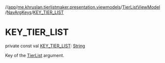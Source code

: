 //[app](../../../../index.md)/[me.khruslan.tierlistmaker.presentation.viewmodels](../../index.md)/[TierListViewModel](../index.md)/[NavArgKeys](index.md)/[KEY_TIER_LIST](-k-e-y_-t-i-e-r_-l-i-s-t.md)

# KEY_TIER_LIST

private const val [KEY_TIER_LIST](-k-e-y_-t-i-e-r_-l-i-s-t.md): [String](https://kotlinlang.org/api/latest/jvm/stdlib/kotlin/-string/index.html)

Key of the [TierList](../../../me.khruslan.tierlistmaker.data.models.tierlist/-tier-list/index.md) argument.
